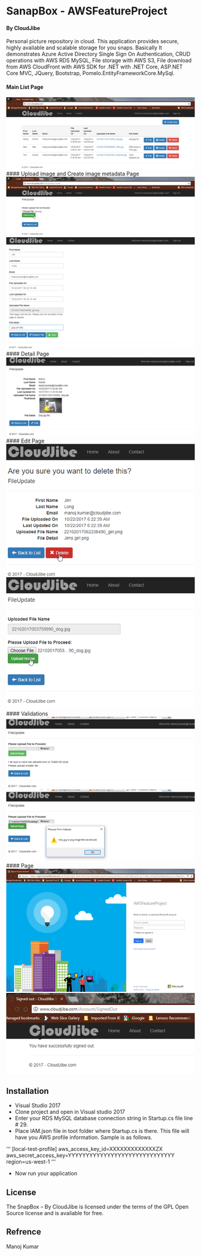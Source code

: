 
# SanapBox - AWSFeatureProject
####                                                                                                     By CloudJibe
Personal picture repository in cloud. This application provides secure, highly available and scalable storage for you snaps.
Basically It demonstrates Azure Active Directory Single Sign On Authentication, CRUD operations with AWS RDS MySQL, File storage with AWS S3, File download from AWS CloudFront with AWS SDK for .NET with .NET Core, ASP.NET Core MVC, JQuery, Bootstrap, Pomelo.EntityFrameworkCore.MySql.
#### Main List Page
<img src="images/image_list.PNG">
####  Upload image and Create image metadata Page
<img src="images/create_image.PNG">
<img src="images/create_image_metadata.PNG">
####  Detail Page
<img src="images/detail_image.PNG">
####  Edit Page
<img src="images/rename_image.PNG">
<img src="images/replace_image.PNG">
####  Validations
<img src="images/validationfilesize.PNG">
<img src="images/validationfiletype.PNG">
####  Page
<img src="images/signin.PNG">
<img src="images/signout.PNG">


## Installation
* Visual Studio 2017
* Clone project and open in Visual studio 2017
* Enter your RDS MySQL database connection string in Startup.cs file line # 29.
* Place IAM.json file in toot folder where Startup.cs is there. This file will have you AWS profile information. Sample is as follows.

‘‘‘
[local-test-profile]
aws_access_key_id=XXXXXXXXXXXXXZX
aws_secret_access_key=YYYYYYYYYYYYYYYYYYYYYYYYYYYYYY
region=us-west-1
‘‘‘   
* Now run your application


## License
The SnapBox – By CloudJibe is licensed under the terms of the GPL Open Source license and is available for free.
## Refrence
Manoj Kumar


